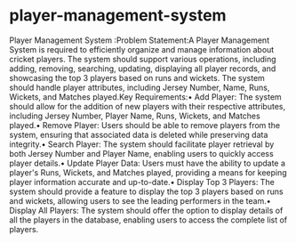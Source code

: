 # player-management-system
Player Management System :Problem Statement:A Player Management System is required to efficiently organize and manage information about cricket players. The system should support various operations, including adding, removing, searching, updating, displaying all player records, and showcasing the top 3 players based on runs and wickets. The system should handle player attributes, including Jersey Number, Name, Runs, Wickets, and Matches played.Key Requirements:• Add Player: The system should allow for the addition of new players with their respective attributes, including Jersey Number, Player Name, Runs, Wickets, and Matches played.• Remove Player: Users should be able to remove players from the system, ensuring that associated data is deleted while preserving data integrity.• Search Player: The system should facilitate player retrieval by both Jersey Number and Player Name, enabling users to quickly access player details.• Update Player Data: Users must have the ability to update a player's Runs, Wickets, and Matches played, providing a means for keeping player information accurate and up-to-date.• Display Top 3 Players: The system should provide a feature to display the top 3 players based on runs and wickets, allowing users to see the leading performers in the team.• Display All Players: The system should offer the option to display details of all the players in the database, enabling users to access the complete list of players.
